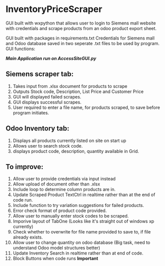 # InventoryPriceScraper
GUI built with wxpython that allows user to login to Siemens mall website with credentials and scrape products from an odoo product export sheet.

GUI built with packages in requirements.txt
Credentials for Siemens mall and Odoo database saved in two seperate .txt files to be used by program.
GUI functions:

***Main Application run on AccessSiteGUI.py***

<h2>Siemens scraper tab:</h2>

1) Takes input from .xlsx document for products to scrape
2) Outputs Stock code, Description, List Price and Customer Price
3) GUI will displayed failed scrapes.
4) GUI displays successful scrapes.
5) User required to enter a file name, for products scraped, to save before program initiates.

<h2>Odoo Inventory tab:</h2>

1) Displays all products currently listed on site on start up
2) Allows user to search stock code.
3) displays product code, description, quantity available in Grid.


<h2>To improve:</h2>

1) Allow user to provide credentials via input instead
2) Allow upload of document other than .xlsx
3) Include loop to determine column products are in.
4) Update Scraped Product TextCtrl in realtime rather than at the end of code run.
5) Include function to try variation suggestions for failed products.
6) Error check format of product code provided.
7) Allow user to manually enter stock codes to be scraped.
8) Imporive layout of TabOne (Looks like it's straight out of windows xp currently)
9) Check whether to overwrite for file name provided to save to, if file already exists.
10) Allow user to change quantity on odoo database (Big task, need to understand Odoo model structures better)
11) Update Inventory Search in realtime rather than at end of code.
12) Block Buttons when code runs **Important**
